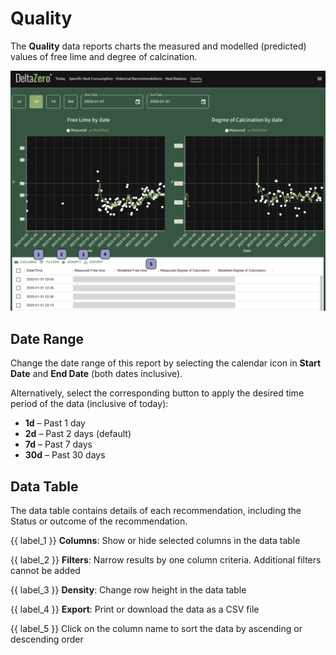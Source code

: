 # Quality

The **Quality** data reports charts the measured and modelled (predicted) values of free lime and degree of calcination.

![Quality](../_assets/media/screenshots/reports/quality.png)

## Date Range

Change the date range of this report by selecting the calendar icon in **Start Date** and **End Date** (both dates inclusive).

Alternatively, select the corresponding button to apply the desired time period of the data (inclusive of today):

- **1d** – Past 1 day
- **2d** – Past 2 days (default)
- **7d** – Past 7 days
- **30d** – Past 30 days

## Data Table

The data table contains details of each recommendation, including the Status or outcome of the recommendation.

{{ label_1 }} **Columns**: Show or hide selected columns in the data table

{{ label_2 }} **Filters**: Narrow results by one column criteria. Additional filters cannot be added

{{ label_3 }} **Density**: Change row height in the data table

{{ label_4 }} **Export**: Print or download the data as a CSV file

{{ label_5 }} Click on the column name to sort the data by ascending or descending order